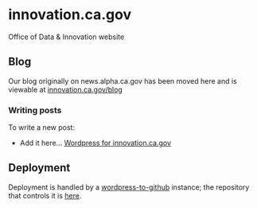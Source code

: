 # innovation.ca.gov
Office of Data & Innovation website


## Blog

Our blog originally on news.alpha.ca.gov has been moved here and is viewable at [innovation.ca.gov/blog](https://innovation.ca.gov/blog/)

### Writing posts

To write a new post:

- Add it here... [Wordpress for innovation.ca.gov](https://live-digital-ca-gov.pantheonsite.io/.pantheonsite.io/wp-admin/edit.php)

## Deployment

Deployment is handled by a [wordpress-to-github](https://www.npmjs.com/package/@cagov/wordpress-to-github) instance; the repository that controls it is [here](https://github.com/cagov/services-wordpress-to-github-digital-ca-gov).


